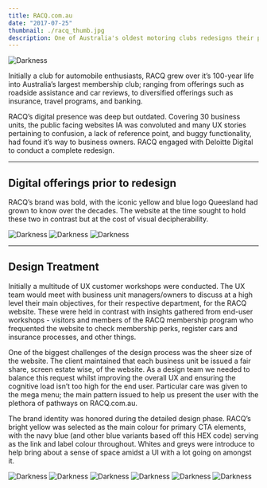 ```yaml
---
title: RACQ.com.au
date: "2017-07-25"
thumbnail: ./racq_thumb.jpg
description: One of Australia's oldest motoring clubs redesigns their public facing website, covering numerous business offerings and end-user functions such as insurance quotes, calculators, and more.
---
```


<div class="kg-card kg-image-card kg-width-wide">

![Darkness](./racq_banner.jpg)

</div>

Initially a club for automobile enthusiasts, RACQ grew over it’s 100-year life into Australia’s largest membership club; ranging from offerings such as roadside assistance and car reviews, to diversified offerings such as insurance, travel programs, and banking.

RACQ’s digital presence was deep but outdated. Covering 30 business units, the public facing websites IA was convoluted and many UX stories pertaining to confusion, a lack of reference point, and buggy functionality, had found it’s way to business owners. RACQ engaged with Deloitte Digital to conduct a complete redesign.

---

## Digital offerings prior to redesign
RACQ’s brand was bold, with the iconic yellow and blue logo Queesland had grown to know over the decades. The website at the time sought to hold these two in contrast but at the cost of visual decipherability.

<div class="kg-card kg-image-card">

![Darkness](./old1.jpg)
![Darkness](./old2.jpg)
![Darkness](./old3.jpg)

</div>

---

## Design Treatment
Initially a multitude of UX customer workshops were conducted. The UX team would meet with business unit managers/owners to discuss at a high level their main objectives, for their respective department, for the RACQ website. These were held in contrast with insights gathered from end-user workshops - visitors and members of the RACQ membership program who frequented the website to check membership perks, register cars and insurance processes, and other things.

One of the biggest challenges of the design process was the sheer size of the website. The client maintained that each business unit be issued a fair share, screen estate wise, of the website. As a design team we needed to balance this request whilst improving the overall UX and ensuring the cognitive load isn’t too high for the end user. Particular care was given to the mega menu; the main pattern issued to help us present the user with the plethora of pathways on RACQ.com.au.

The brand identity was honored during the detailed design phase. RACQ’s bright yellow was selected as the main colour for primary CTA elements, with the navy blue (and other blue variants based off this HEX code) serving as the link and label colour throughout. Whites and greys were introduce to help bring about a sense of space amidst a UI with a lot going on amongst it.

<div class="kg-card kg-image-card kg-width-wide">

![Darkness](./racq_new1.jpg)
![Darkness](./racq_new2.jpg)
![Darkness](./racq_new3.jpg)
![Darkness](./racq_new4.jpg)
![Darkness](./racq_new5.jpg)
![Darkness](./racq_new6.jpg)

</div>